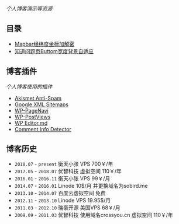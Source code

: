 *个人博客演示等资源*
## 目录
* [Mapbar经纬度坐标加解密](./MapBar-Coord-Convert.html)
* [知道问题页Buttom宽度背景自适应](./Baidu-Zhidao-button-optimize.html)

## 博客插件
*个人博客使用的插件*

* [Akismet Anti-Spam](https://wordpress.org/plugins/akismet/)
* [Google XML Sitemaps](https://wordpress.org/plugins/google-sitemap-generator/)
* [WP-PageNavi](https://wordpress.org/plugins/wp-pagenavi/)
* [WP-PostViews](https://wordpress.org/plugins/wp-postviews/)
* [WP Editor.md](https://wordpress.org/plugins/wp-editormd/)
* [Comment Info Detector](https://wordpress.org/plugins/comment-info-detector/)

## 博客历史
* `2018.07` - `present` 衡天小张 VPS 700￥/年
* `2017.05` - `2018.07` 优智科技 虚拟空间 110￥/年
* `2016.01` - `2016.11` 衡天小张 VPS 99￥/月
* `2014.07` - `2016.01` Linode 10$/月 并更换域名为sobird.me
* `2013.10` - `2014.07` 百度云虚拟空间 免费
* `2012.11` - `2013.10` Linode VPS 19.95$/月
* `2011.03` - `2012.10` 瑞豪开源 美国VPS 68￥/月
* `2009.09` - `2011.03` 优智科技 使用域名crossyou.cn 虚拟空间 110￥/年
